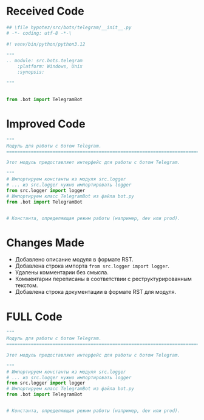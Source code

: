 # Received Code

```python
## \file hypotez/src/bots/telegram/__init__.py
# -*- coding: utf-8 -*-\

#! venv/bin/python/python3.12

"""
.. module: src.bots.telegram 
	:platform: Windows, Unix
	:synopsis:

"""


from .bot import TelegramBot
```

# Improved Code

```python
"""
Модуль для работы с ботом Telegram.
=========================================================================================

Этот модуль предоставляет интерфейс для работы с ботом Telegram.

"""
# Импортируем константы из модуля src.logger
# ... из src.logger нужно импортировать logger
from src.logger import logger
# Импортируем класс TelegramBot из файла bot.py
from .bot import TelegramBot


# Константа, определяющая режим работы (например, dev или prod).

```

# Changes Made

* Добавлено описание модуля в формате RST.
* Добавлена строка импорта `from src.logger import logger`.
* Удалены комментарии без смысла.
* Комментарии переписаны в соответствии с реструктурированным текстом.
* Добавлена строка документации в формате RST для модуля.


# FULL Code

```python
"""
Модуль для работы с ботом Telegram.
=========================================================================================

Этот модуль предоставляет интерфейс для работы с ботом Telegram.

"""
# Импортируем константы из модуля src.logger
# ... из src.logger нужно импортировать logger
from src.logger import logger
# Импортируем класс TelegramBot из файла bot.py
from .bot import TelegramBot


# Константа, определяющая режим работы (например, dev или prod).

```
```